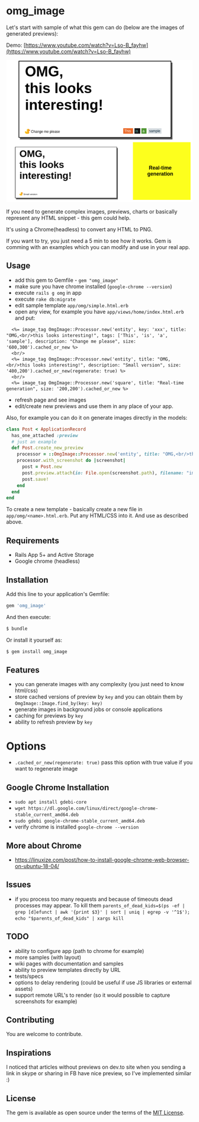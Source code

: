 # omg_image

Let's start with sample of what this gem can do (below are the images of generated previews):

Demo: [https://www.youtube.com/watch?v=Lso-B_fayhw](https://www.youtube.com/watch?v=Lso-B_fayhw)

[![Sample](https://github.com/igorkasyanchuk/omg_image/blob/master/docs/sample2.png?raw=true)](https://github.com/igorkasyanchuk/omg_image/blob/master/docs/sample2.png?raw=true)

If you need to generate complex images, previews, charts or basically represent any HTML snippet - this gem could help.

It's using a Chrome(headless) to convert any HTML to PNG. 

If you want to try, you just need a 5 min to see how it works. Gem is comming with an examples which you can modify and use in your real app.

## Usage

- add this gem to Gemfile - `gem "omg_image"`
- make sure you have chrome installed (`google-chrome --version`)
- execute `rails g omg` in app
- execute `rake db:migrate`
- edit sample template `app/omg/simple.html.erb`
- open any view, for example you have `app/views/home/index.html.erb` and put:

```erb
  <%= image_tag OmgImage::Processor.new('entity', key: 'xxx', title: "OMG,<br/>this looks interesting!", tags: ['This', 'is', 'a', 'sample'], description: "Change me please", size: '600,300').cached_or_new %>
  <br/>
  <%= image_tag OmgImage::Processor.new('entity', title: "OMG,<br/>this looks interesting!", description: "Small version", size: '400,200').cached_or_new(regenerate: true) %>
  <br/>
  <%= image_tag OmgImage::Processor.new('square', title: "Real-time generation", size: '200,200').cached_or_new %>
```
- refresh page and see images
- edit/create new previews and use them in any place of your app.

Also, for example you can do it on generate images directly in the models:

```ruby
class Post < ApplicationRecord
  has_one_attached :preview
  # just an example
  def Post.create_new_preview
    processor = ::OmgImage::Processor.new('entity', title: "OMG,<br/>this is created from model", description: "Small version", size: '400,200')
    processor.with_screenshot do |screenshot|
      post = Post.new
      post.preview.attach(io: File.open(screenshot.path), filename: "image.png", content_type: "image/png")
      post.save!
    end
  end
end
```

To create a new template - basically create a new file in `app/omg/<name>.html.erb`. Put any HTML/CSS into it. And use as described above.

## Requirements

- Rails App 5+ and Active Storage
- Google chrome (headless)

## Installation

Add this line to your application's Gemfile:

```ruby
gem 'omg_image'
```

And then execute:
```bash
$ bundle
```

Or install it yourself as:
```bash
$ gem install omg_image
```

## Features

- you can generate images with any complexity (you just need to know html/css)
- store cached versions of preview by `key` and you can obtain them by `OmgImage::Image.find_by(key: key)`
- generate images in background jobs or console applications
- caching for previews by `key`
- ability to refresh preview by `key`

# Options

- `.cached_or_new(regenerate: true)` pass this option with true value if you want to regenerate image

## Google Chrome Installation

- `sudo apt install gdebi-core`
- `wget https://dl.google.com/linux/direct/google-chrome-stable_current_amd64.deb`
- `sudo gdebi google-chrome-stable_current_amd64.deb`
- verify chrome is installed `google-chrome --version`

## More about Chrome

- https://linuxize.com/post/how-to-install-google-chrome-web-browser-on-ubuntu-18-04/

## Issues

- if you process too many requests and because of timeouts dead processes may appear. To kill them `parents_of_dead_kids=$(ps -ef | grep [d]efunct | awk '{print $3}' | sort | uniq | egrep -v '^1$'); echo "$parents_of_dead_kids" | xargs kill`

## TODO

- ability to configure app (path to chrome for example)
- more samples (with layout)
- wiki pages with documentation and samples
- ability to preview templates directly by URL
- tests/specs
- options to delay rendering (could be useful if use JS libraries or external assets)
- support remote URL's to render (so it would possible to capture screenshots for example)

## Contributing

You are welcome to contribute.

## Inspirations

I noticed that articles without previews on dev.to site when you sending a link in skype or sharing in FB have nice preview, so I've implemented similar :)

## License

The gem is available as open source under the terms of the [MIT License](https://opensource.org/licenses/MIT).
